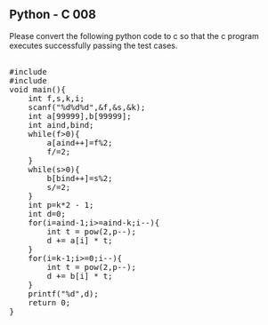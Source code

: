 <h2>Python - C 008</h2>
Please convert the following python code to c so that the c program executes successfully passing the test cases.
<br/>
<br/>
<pre>
#include <stdio.h>
#include <math.h>
void main(){
    int f,s,k,i;
    scanf("%d%d%d",&f,&s,&k);
    int a[99999],b[99999];
    int aind,bind;
    while(f>0){
        a[aind++]=f%2;
        f/=2;
    }
    while(s>0){
        b[bind++]=s%2;
        s/=2;
    }
    int p=k*2 - 1;
    int d=0;
    for(i=aind-1;i>=aind-k;i--){
        int t = pow(2,p--);
        d += a[i] * t;
    }
    for(i=k-1;i>=0;i--){
        int t = pow(2,p--);
        d += b[i] * t;
    }
    printf("%d",d);
    return 0;
}
</pre>